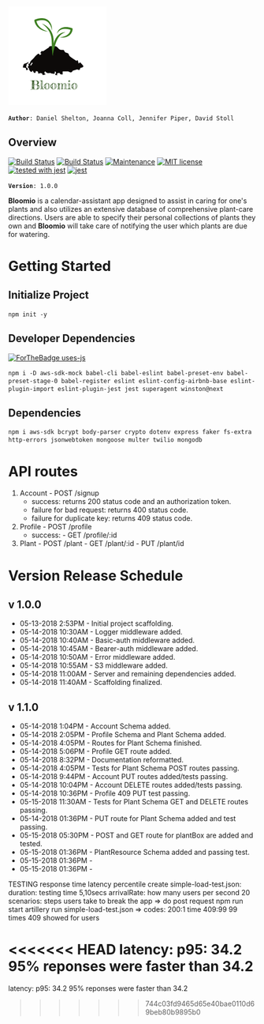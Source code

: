 ![bloomio-logo](./src/assets/bloomio-logo.png)

**```Author```**```: Daniel Shelton, Joanna Coll, Jennifer Piper, David Stoll```


## Overview
[![Build Status](https://travis-ci.org/Bloomio/Bloomio-backend.svg?branch=staging)](https://travis-ci.org/Bloomio/Bloomio-backend)
[![Build Status](https://travis-ci.org/Bloomio/Bloomio-backend.svg?branch=master)](https://travis-ci.org/Bloomio/Bloomio-backend)
[![Maintenance](https://img.shields.io/badge/Maintained%3F-yes-green.svg)](https://github.com/Bloomio/Bloomio-backend/network)
[![MIT license](https://img.shields.io/badge/License-MIT-blue.svg)](https://github.com/Bloomio/Bloomio-backend)
[![tested with jest](https://img.shields.io/badge/tested_with-jest-99424f.svg)](https://github.com/Bloomio/Bloomio-backend)
[![jest](https://facebook.github.io/jest/img/jest-badge.svg)](https://github.com/Bloomio/Bloomio-backend)

**```Version```**```: 1.0.0```

**Bloomio** is a calendar-assistant app designed to assist in caring for one's plants and also utilizes an extensive database of comprehensive plant-care directions. Users are able to specify their personal collections of plants they own and **Bloomio** will take care of notifying the user which plants are due for watering. 

# Getting Started

## Initialize Project
```
npm init -y
```
## Developer Dependencies
[![ForTheBadge uses-js](http://ForTheBadge.com/images/badges/uses-js.svg)](http://ForTheBadge.com)

```
npm i -D aws-sdk-mock babel-cli babel-eslint babel-preset-env babel-preset-stage-0 babel-register eslint eslint-config-airbnb-base eslint-plugin-import eslint-plugin-jest jest superagent winston@next
```
## Dependencies
```
npm i aws-sdk bcrypt body-parser crypto dotenv express faker fs-extra http-errors jsonwebtoken mongoose multer twilio mongodb 
```

# API routes
  1. Account
    - POST /signup
      - success: returns 200 status code and an authorization token.
      - failure for bad request: returns 400 status code.
      - failure for duplicate key: returns 409 status code.
  2. Profile
    - POST /profile
     - success:
    - GET /profile/:id
  3. Plant
    - POST /plant
    - GET /plant/:id
    - PUT /plant/id

# Version Release Schedule

## v 1.0.0
- 05-13-2018 2:53PM - Initial project scaffolding.
- 05-14-2018 10:30AM - Logger middleware added.
- 05-14-2018 10:40AM - Basic-auth middleware added.
- 05-14-2018 10:45AM - Bearer-auth middleware added.
- 05-14-2018 10:50AM - Error middleware added.
- 05-14-2018 10:55AM - S3 middleware added.
- 05-14-2018 11:00AM - Server and remaining dependencies added.
- 05-14-2018 11:40AM - Scaffolding finalized.

## v 1.1.0
- 05-14-2018 1:04PM - Account Schema added.
- 05-14-2018 2:05PM - Profile Schema and Plant Schema added.
- 05-14-2018 4:05PM - Routes for Plant Schema finished.
- 05-14-2018 5:06PM - Profile GET route added.
- 05-14-2018 8:32PM - Documentation reformatted.
- 05-14-2018 4:05PM - Tests for Plant Schema POST routes passing.
- 05-14-2018 9:44PM - Account PUT routes added/tests passing.
- 05-14-2018 10:04PM - Account DELETE routes added/tests passing.
- 05-14-2018 10:36PM - Profile 409 PUT test passing.
- 05-15-2018 11:30AM - Tests for Plant Schema GET and DELETE routes passing.
- 05-14-2018 01:36PM - PUT route for Plant Schema added and test passing.
- 05-15-2018 05:30PM - POST and GET route for plantBox are added and tested.
- 05-15-2018 01:36PM - PlantResource Schema added and passing test.
- 05-15-2018 01:36PM -
- 05-15-2018 01:36PM - 


TESTING
response time
latency
percentile
create simple-load-test.json:
duration: testing time 5,10secs
arrivalRate: how many users per second 20
scenarios: steps users take to break the app => do post request
npm run start
artillery run simple-load-test.json => 
codes: 
200:1 time
409:99  99 times 409 showed for users

<<<<<<< HEAD
latency: p95: 34.2 95% reponses were faster than 34.2
=======
latency: p95: 34.2 95% reponses were faster than 34.2
>>>>>>> 744c03fd9465d65e40bae0110d69beb80b9895b0
